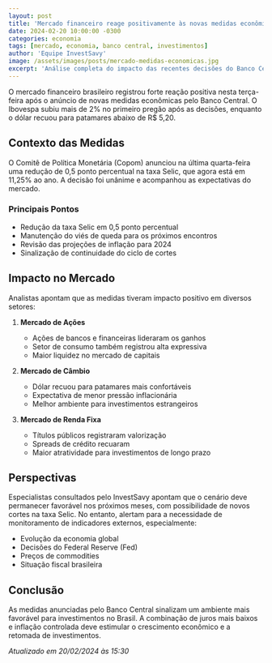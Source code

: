 ```yaml
---
layout: post
title: 'Mercado financeiro reage positivamente às novas medidas econômicas'
date: 2024-02-20 10:00:00 -0300
categories: economia
tags: [mercado, economia, banco central, investimentos]
author: 'Equipe InvestSavy'
image: /assets/images/posts/mercado-medidas-economicas.jpg
excerpt: 'Análise completa do impacto das recentes decisões do Banco Central no mercado brasileiro'
---
```


O mercado financeiro brasileiro registrou forte reação positiva nesta terça-feira após o anúncio de novas medidas econômicas pelo Banco Central. O Ibovespa subiu mais de 2% no primeiro pregão após as decisões, enquanto o dólar recuou para patamares abaixo de R$ 5,20.

## Contexto das Medidas

O Comitê de Política Monetária (Copom) anunciou na última quarta-feira uma redução de 0,5 ponto percentual na taxa Selic, que agora está em 11,25% ao ano. A decisão foi unânime e acompanhou as expectativas do mercado.

### Principais Pontos

- Redução da taxa Selic em 0,5 ponto percentual
- Manutenção do viés de queda para os próximos encontros
- Revisão das projeções de inflação para 2024
- Sinalização de continuidade do ciclo de cortes

## Impacto no Mercado

Analistas apontam que as medidas tiveram impacto positivo em diversos setores:

1. **Mercado de Ações**

   - Ações de bancos e financeiras lideraram os ganhos
   - Setor de consumo também registrou alta expressiva
   - Maior liquidez no mercado de capitais

2. **Mercado de Câmbio**

   - Dólar recuou para patamares mais confortáveis
   - Expectativa de menor pressão inflacionária
   - Melhor ambiente para investimentos estrangeiros

3. **Mercado de Renda Fixa**
   - Títulos públicos registraram valorização
   - Spreads de crédito recuaram
   - Maior atratividade para investimentos de longo prazo

## Perspectivas

Especialistas consultados pelo InvestSavy apontam que o cenário deve permanecer favorável nos próximos meses, com possibilidade de novos cortes na taxa Selic. No entanto, alertam para a necessidade de monitoramento de indicadores externos, especialmente:

- Evolução da economia global
- Decisões do Federal Reserve (Fed)
- Preços de commodities
- Situação fiscal brasileira

## Conclusão

As medidas anunciadas pelo Banco Central sinalizam um ambiente mais favorável para investimentos no Brasil. A combinação de juros mais baixos e inflação controlada deve estimular o crescimento econômico e a retomada de investimentos.

_Atualizado em 20/02/2024 às 15:30_
